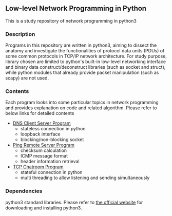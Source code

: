 ## Low-level Network Programming in Python
This is a study repository of network programming in python3 
### Description
Programs in this repository are written in python3, aiming to dissect the anatomy and investigate the functionalities of protocol data units (PDUs) of some common protocols in TCP/IP network architecture.
For study purpose, library chosen are limited to python's built-in low-level networking interface and binary data construct/deconstruct libraries (such as socket and struct), while python modules that already provide packet manipulation (such as scapy) are not used.

### Contents
Each program looks into some particular topics in network programming and provides explanation on code and related algorithm. Please refer to below links for detailed contents
- [DNS Client Server Program](https://github.com/claudiatang/network_programming_python/tree/main/DNS_client_server)
  - stateless connection in python
  - loopback interface
  - blocking/non-blocking socket
- [Ping Remote Server Program](https://github.com/claudiatang/network_programming_python/tree/main/ping)
  - checksum calculation
  - ICMP message format
  - header information retrieval
- [TCP Chatroom Program](https://github.com/claudiatang/network_programming_python/tree/main/TCP_chatroom)
  - stateful connection in python
  - multi threading to allow listening and sending simultaneously 

### Dependencies 
python3 standard libraries.
Please refer to [the official website](https://www.python.org/downloads/) for downloading and installing python3.  
